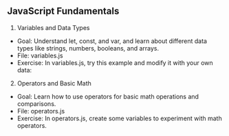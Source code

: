 ## JavaScript Fundamentals

1. Variables and Data Types

- Goal: Understand let, const, and var, and learn about different data types like strings, numbers, booleans, and arrays.
- File: variables.js
- Exercise: In variables.js, try this example and modify it with your own data:

2. Operators and Basic Math

- Goal: Learn how to use operators for basic math operations and comparisons.
- File: operators.js
- Exercise: In operators.js, create some variables to experiment with math operators.

